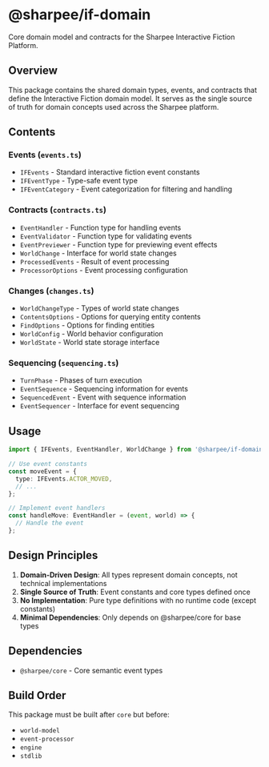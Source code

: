 # @sharpee/if-domain

Core domain model and contracts for the Sharpee Interactive Fiction Platform.

## Overview

This package contains the shared domain types, events, and contracts that define the Interactive Fiction domain model. It serves as the single source of truth for domain concepts used across the Sharpee platform.

## Contents

### Events (`events.ts`)
- `IFEvents` - Standard interactive fiction event constants
- `IFEventType` - Type-safe event type
- `IFEventCategory` - Event categorization for filtering and handling

### Contracts (`contracts.ts`)
- `EventHandler` - Function type for handling events
- `EventValidator` - Function type for validating events
- `EventPreviewer` - Function type for previewing event effects
- `WorldChange` - Interface for world state changes
- `ProcessedEvents` - Result of event processing
- `ProcessorOptions` - Event processing configuration

### Changes (`changes.ts`)
- `WorldChangeType` - Types of world state changes
- `ContentsOptions` - Options for querying entity contents
- `FindOptions` - Options for finding entities
- `WorldConfig` - World behavior configuration
- `WorldState` - World state storage interface

### Sequencing (`sequencing.ts`)
- `TurnPhase` - Phases of turn execution
- `EventSequence` - Sequencing information for events
- `SequencedEvent` - Event with sequence information
- `EventSequencer` - Interface for event sequencing

## Usage

```typescript
import { IFEvents, EventHandler, WorldChange } from '@sharpee/if-domain';

// Use event constants
const moveEvent = {
  type: IFEvents.ACTOR_MOVED,
  // ...
};

// Implement event handlers
const handleMove: EventHandler = (event, world) => {
  // Handle the event
};
```

## Design Principles

1. **Domain-Driven Design**: All types represent domain concepts, not technical implementations
2. **Single Source of Truth**: Event constants and core types defined once
3. **No Implementation**: Pure type definitions with no runtime code (except constants)
4. **Minimal Dependencies**: Only depends on @sharpee/core for base types

## Dependencies

- `@sharpee/core` - Core semantic event types

## Build Order

This package must be built after `core` but before:
- `world-model`
- `event-processor`
- `engine`
- `stdlib`
